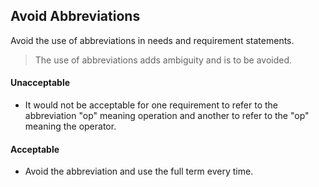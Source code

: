 ## Avoid Abbreviations

Avoid the use of abbreviations in needs and requirement statements.

> The use of abbreviations adds ambiguity and is to be avoided.

#### Unacceptable

- It would not be acceptable for one requirement to refer to the abbreviation "op" meaning operation and another to
refer to the "op" meaning the operator.

#### Acceptable

- Avoid the abbreviation and use the full term every time.
